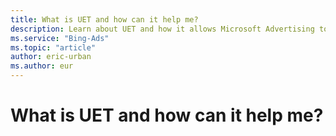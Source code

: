 ```yaml
---
title: What is UET and how can it help me?
description: Learn about UET and how it allows Microsoft Advertising to collect actions people take, either on websites or apps. Then you can use this information to track conversions (like purchases or leads) or target audiences.
ms.service: "Bing-Ads"
ms.topic: "article"
author: eric-urban
ms.author: eur
---
```


# What is UET and how can it help me?


